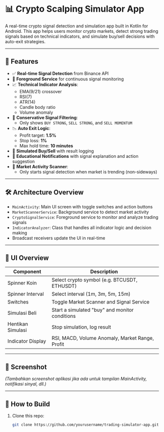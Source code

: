# 📊 Crypto Scalping Simulator App

A real-time crypto signal detection and simulation app built in Kotlin for Android. This app helps users monitor crypto markets, detect strong trading signals based on technical indicators, and simulate buy/sell decisions with auto-exit strategies.

---

## 🚀 Features

- ✅ **Real-time Signal Detection** from Binance API
- 🔄 **Foreground Service** for continuous signal monitoring
- 📈 **Technical Indicator Analysis**:  
  - EMA(9/21) crossover  
  - RSI(7)  
  - ATR(14)  
  - Candle body ratio  
  - Volume anomaly
- 🧠 **Conservative Signal Filtering**:
  - Only shows `BUY STRONG`, `SELL STRONG`, and `SELL MOMENTUM`
- 📉 **Auto Exit Logic**:
  - Profit target: **1.5%**
  - Stop loss: **1%**
  - Max hold time: **10 minutes**
- 🧪 **Simulated Buy/Sell** with result logging
- 🔔 **Educational Notifications** with signal explanation and action suggestion
- 🧭 **Market Activity Scanner**:
  - Only starts signal detection when market is trending (non-sideways)

---

## 🛠 Architecture Overview

- `MainActivity`: Main UI screen with toggle switches and action buttons
- `MarketScannerService`: Background service to detect market activity
- `CryptoSignalService`: Foreground service to monitor and analyze trading signals
- `IndicatorAnalyzer`: Class that handles all indicator logic and decision making
- Broadcast receivers update the UI in real-time

---

## 📱 UI Overview

| Component         | Description                                        |
|------------------|----------------------------------------------------|
| Spinner Koin      | Select crypto symbol (e.g. BTCUSDT, ETHUSDT)       |
| Spinner Interval  | Select interval (1m, 3m, 5m, 15m)                  |
| Switches          | Toggle Market Scanner and Signal Service          |
| Simulasi Beli     | Start a simulated "buy" and monitor conditions    |
| Hentikan Simulasi | Stop simulation, log result                       |
| Indicator Display | RSI, MACD, Volume Anomaly, Market Range, Profit   |

---

## 📸 Screenshot

*(Tambahkan screenshot aplikasi jika ada untuk tampilan MainActivity, notifikasi sinyal, dll.)*

---

## 🔧 How to Build

1. Clone this repo:
   ```bash
   git clone https://github.com/yourusername/trading-simulator-app.git
